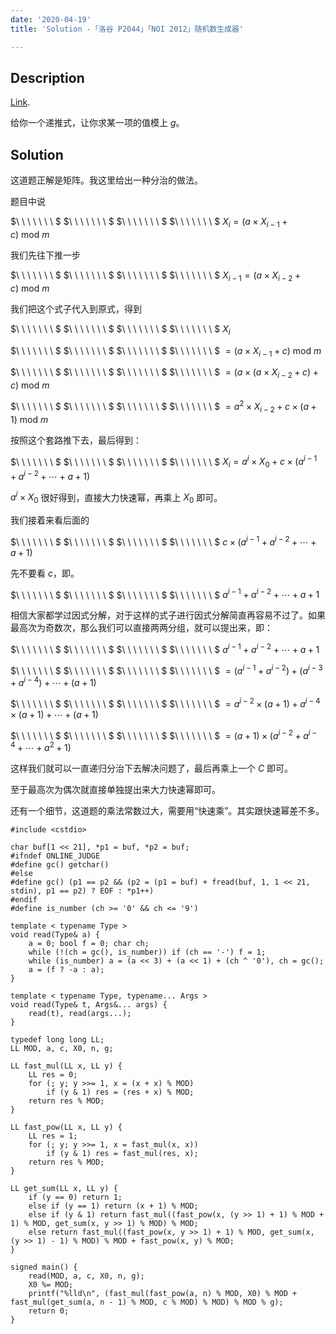 ```yaml
---
date: '2020-04-19'
title: 'Solution -「洛谷 P2044」「NOI 2012」随机数生成器'

---
```


## Description

[Link](https://www.luogu.com.cn/problem/P2044).

给你一个递推式，让你求某一项的值模上 $g$。

## Solution

这道题正解是矩阵。我这里给出一种分治的做法。

题目中说

$\ \ \ \ \ \ \ $ $\ \ \ \ \ \ \ $ $\ \ \ \ \ \ \ $ $\ \ \ \ \ \ \ $ $X_{i}=(a\times X_{i-1}+c)\ \mathrm{mod}\ m$

我们先往下推一步

$\ \ \ \ \ \ \ $ $\ \ \ \ \ \ \ $ $\ \ \ \ \ \ \ $ $\ \ \ \ \ \ \ $ $X_{i-1}=(a\times X_{i-2}+c)\ \mathrm{mod}\ m$

我们把这个式子代入到原式，得到

$\ \ \ \ \ \ \ $ $\ \ \ \ \ \ \ $ $\ \ \ \ \ \ \ $ $\ \ \ \ \ \ \ $ $X_{i}$

$\ \ \ \ \ \ \ $ $\ \ \ \ \ \ \ $ $\ \ \ \ \ \ \ $ $\ \ \ \ \ \ \ $ $=(a\times X_{i-1}+c)\ \mathrm{mod}\ m$

$\ \ \ \ \ \ \ $ $\ \ \ \ \ \ \ $ $\ \ \ \ \ \ \ $ $\ \ \ \ \ \ \ $ $=(a\times(a\times X_{i-2}+c)+c)\ \mathrm{mod}\ m$

$\ \ \ \ \ \ \ $ $\ \ \ \ \ \ \ $ $\ \ \ \ \ \ \ $ $\ \ \ \ \ \ \ $ $=a^{2}\times X_{i-2}+c\times(a+1)\ \mathrm{mod}\ m$

按照这个套路推下去，最后得到：

$\ \ \ \ \ \ \ $ $\ \ \ \ \ \ \ $ $\ \ \ \ \ \ \ $ $\ \ \ \ \ \ \ $ $X_{i}=a^{i}\times X_{0}+c\times(a^{i-1}+a^{i-2}+\cdots+a+1)$

$a^{i}\times X_{0}$ 很好得到，直接大力快速幂，再乘上 $X_{0}$ 即可。

我们接着来看后面的

$\ \ \ \ \ \ \ $ $\ \ \ \ \ \ \ $ $\ \ \ \ \ \ \ $ $\ \ \ \ \ \ \ $ $c\times(a^{i-1}+a^{i-2}+\cdots+a+1)$

先不要看 $c$，即。

$\ \ \ \ \ \ \ $ $\ \ \ \ \ \ \ $ $\ \ \ \ \ \ \ $ $\ \ \ \ \ \ \ $ $a^{i-1}+a^{i-2}+\cdots+a+1$

相信大家都学过因式分解，对于这样的式子进行因式分解简直再容易不过了。如果最高次为奇数次，那么我们可以直接两两分组，就可以提出来，即：

$\ \ \ \ \ \ \ $ $\ \ \ \ \ \ \ $ $\ \ \ \ \ \ \ $ $\ \ \ \ \ \ \ $ $a^{i-1}+a^{i-2}+\cdots+a+1$

$\ \ \ \ \ \ \ $ $\ \ \ \ \ \ \ $ $\ \ \ \ \ \ \ $ $\ \ \ \ \ \ \ $ $=(a^{i-1}+a^{i-2})+(a^{i-3}+a^{i-4})+\cdots+(a+1)$

$\ \ \ \ \ \ \ $ $\ \ \ \ \ \ \ $ $\ \ \ \ \ \ \ $ $\ \ \ \ \ \ \ $ $=a^{i-2}\times(a+1)+a^{i-4}\times(a+1)+\cdots+(a+1)$

$\ \ \ \ \ \ \ $ $\ \ \ \ \ \ \ $ $\ \ \ \ \ \ \ $ $\ \ \ \ \ \ \ $ $=(a+1)\times(a^{i-2}+a^{i-4}+\cdots+a^{2}+1)$

这样我们就可以一直递归分治下去解决问题了，最后再乘上一个 $C$ 即可。

至于最高次为偶次就直接单独提出来大力快速幂即可。

还有一个细节，这道题的乘法常数过大，需要用“快速乘”。其实跟快速幂差不多。

```cpp[class="line-numbers"]
#include <cstdio>

char buf[1 << 21], *p1 = buf, *p2 = buf;
#ifndef ONLINE_JUDGE
#define gc() getchar()
#else
#define gc() (p1 == p2 && (p2 = (p1 = buf) + fread(buf, 1, 1 << 21, stdin), p1 == p2) ? EOF : *p1++)
#endif
#define is_number (ch >= '0' && ch <= '9')

template < typename Type >
void read(Type& a) {
	a = 0; bool f = 0; char ch;
	while (!(ch = gc(), is_number)) if (ch == '-') f = 1;
	while (is_number) a = (a << 3) + (a << 1) + (ch ^ '0'), ch = gc();
	a = (f ? -a : a);
}

template < typename Type, typename... Args >
void read(Type& t, Args&... args) {
	read(t), read(args...);
}

typedef long long LL;
LL MOD, a, c, X0, n, g;

LL fast_mul(LL x, LL y) {
	LL res = 0;
	for (; y; y >>= 1, x = (x + x) % MOD)
		if (y & 1) res = (res + x) % MOD;
	return res % MOD;
}

LL fast_pow(LL x, LL y) {
	LL res = 1;
	for (; y; y >>= 1, x = fast_mul(x, x))
		if (y & 1) res = fast_mul(res, x);
	return res % MOD;
}

LL get_sum(LL x, LL y) {
	if (y == 0) return 1;
	else if (y == 1) return (x + 1) % MOD;
	else if (y & 1) return fast_mul((fast_pow(x, (y >> 1) + 1) % MOD + 1) % MOD, get_sum(x, y >> 1) % MOD) % MOD;
	else return fast_mul((fast_pow(x, y >> 1) + 1) % MOD, get_sum(x, (y >> 1) - 1) % MOD) % MOD + fast_pow(x, y) % MOD;
}

signed main() {
	read(MOD, a, c, X0, n, g);
	X0 %= MOD;
	printf("%lld\n", (fast_mul(fast_pow(a, n) % MOD, X0) % MOD + fast_mul(get_sum(a, n - 1) % MOD, c % MOD) % MOD) % MOD % g);
	return 0;
}
```